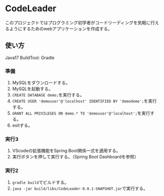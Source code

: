 # CodeLeader
このプロジェクトではプログラミング初学者がコードリーディングを気軽に行えるようにするためのwebアプリケーションを作成する。

## 使い方
Java17
BuildTool: Gradle

### 準備
1. MySQLをダウンロードする。
2. MySQLを起動する。
3. ```CREATE DATABASE demo;```を実行する。
4. ```CREATE USER 'demouser'@'localhost' IDENTIFIED BY 'demodemo';```を実行する。
5. ```GRANT ALL PRIVILEGES ON demo.* TO 'demouser'@'localhost';```を実行する。
6. exitする。

### 実行3
1. VScodeの拡張機能をSpring Boot関係一式を適用する。
2. 実行ボタンを押して実行する。（Spring Boot Dashboardを参照）

### 実行2
1. ```gradle build```でビルドする。
2. ```java -jar build/libs/CodeLeader-0.0.1-SNAPSHOT.jar```で実行する。
